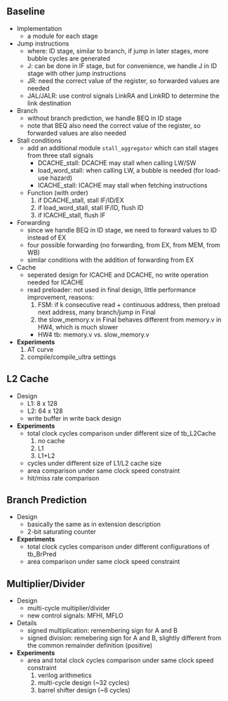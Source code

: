 ## Baseline
  * Implementation
    * a module for each stage
  * Jump instructions
    * where: ID stage, similar to branch, if jump in later stages, more bubble cycles are generated
    * J: can be done in IF stage, but for convenience, we handle J in ID stage with other jump instructions
    * JR: need the correct value of the register, so forwarded values are needed
    * JAL/JALR: use control signals LinkRA and LinkRD to determine the link destination
  * Branch
    * without branch prediction, we handle BEQ in ID stage
    * note that BEQ also need the correct value of the register, so forwarded values are also needed
  * Stall conditions
    * add an additional module `stall_aggregator` which can stall stages from three stall signals
      * DCACHE_stall: DCACHE may stall when calling LW/SW
      * load_word_stall: when calling LW, a bubble is needed (for load-use hazard)
      * ICACHE_stall: ICACHE may stall when fetching instructions
    * Function (with order)
      1. if DCACHE_stall, stall IF/ID/EX
      2. if load_word_stall, stall IF/ID, flush ID
      3. if ICACHE_stall, flush IF
  * Forwarding
    * since we handle BEQ in ID stage, we need to forward values to ID instead of EX
    * four possible forwarding (no forwarding, from EX, from MEM, from WB)
    * similar conditions with the addition of forwarding from EX
  * Cache
    * seperated design for ICACHE and DCACHE, no write operation needed for ICACHE
    * read preloader: not used in final design, little performance improvement, reasons:
      1. FSM: if k consecutive read + continuous address, then preload next address, many branch/jump in Final
      2. the slow_memory.v in Final behaves different from memory.v in HW4, which is much slower
        * HW4 tb: memory.v vs. slow_memory.v
  * **Experiments**
    1. AT curve
    2. compile/compile_ultra settings

## L2 Cache
  * Design
    * L1: 8 x 128
    * L2: 64 x 128
    * write buffer in write back design
  * **Experiments**
    * total clock cycles comparison under different size of tb_L2Cache
      1. no cache
      2. L1
      3. L1+L2
    * cycles under different size of L1/L2 cache size
    * area comparison under same clock speed constraint
    * hit/miss rate comparison

## Branch Prediction
  * Design
    * basically the same as in extension description
    * 2-bit saturating counter
  * **Experiments**
    * total clock cycles comparison under different configurations of tb_BrPred
    * area comparison under same clock speed constraint

## Multiplier/Divider
  * Design
    * multi-cycle multiplier/divider
    * new control signals: MFHI, MFLO
  * Details
    * signed multiplication: remembering sign for A and B
    * signed division: remebering sign for A and B, slightly different from the common remainder definition (positive)
  * **Experiments**
    * area and total clock cycles comparison under same clock speed constraint
      1. verilog arithmetics
      2. multi-cycle design (~32 cycles)
      3. barrel shifter design (~8 cycles) 
